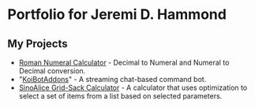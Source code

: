 # Portfolio for Jeremi D. Hammond

## My Projects
- [Roman Numeral Calculator](https://kiokurashi.github.io/RomanNumeralCalc) - Decimal to Numeral and Numeral to Decimal conversion.
- "[KoiBotAddons](https://kiokurashi.github.io/KoiBotAddons)" - A streaming chat-based command bot.
- [SinoAlice Grid-Sack Calculator](https://kiokurashi.github.io/RomanNumeralCalc) - A calculator that uses optimization to select a set of items from a list based on selected parameters.
